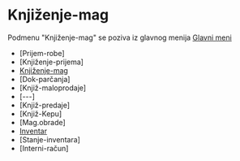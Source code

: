 # Knjiženje-mag

Podmenu "Knjiženje-mag" se poziva iz glavnog menija [Glavni meni](../../index_sr.md)

- [Prijem-robe]
- [Knjiženje-prijema]
- [Knjiženje-mag](mk201_sr/mk201_sr.md)
- [Dok-parčanja]
- [Knjiž-maloprodaje]
- [---]
- [Knjiž-predaje]
- [Knjiž-Kepu]
- [Mag.obrade]
- [Inventar](mk204_sr/mk204_sr.md)
- [Stanje-inventara]
- [Interni-račun]
